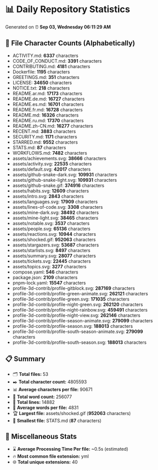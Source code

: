 # 📊 Daily Repository Statistics
Generated on ⏰ **Sep 03, Wednesday 06:11:29 AM**

## 📂 File Character Counts (Alphabetically)
- ACTIVITY.md: **6337** characters
- CODE_OF_CONDUCT.md: **3391** characters
- CONTRIBUTING.md: **4181** characters
- Dockerfile: **1195** characters
- GREETINGS.md: **351** characters
- LICENSE: **34650** characters
- NOTICE.txt: **218** characters
- README.ar.md: **17173** characters
- README.de.md: **16727** characters
- README.es.md: **16701** characters
- README.fr.md: **16728** characters
- README.md: **16326** characters
- README.ru.md: **17370** characters
- README.zh-CN.md: **16277** characters
- RECENT.md: **3883** characters
- SECURITY.md: **1171** characters
- STARRED.md: **9552** characters
- STATS.md: **87** characters
- WORKFLOWS.md: **7482** characters
- assets/achievements.svg: **38666** characters
- assets/activity.svg: **22535** characters
- assets/default.svg: **42017** characters
- assets/github-snake-dark.svg: **109931** characters
- assets/github-snake-light.svg: **109931** characters
- assets/github-snake.gif: **374916** characters
- assets/habits.svg: **12609** characters
- assets/intro.svg: **2843** characters
- assets/languages.svg: **17909** characters
- assets/lines-of-code.svg: **3308** characters
- assets/mine-dark.svg: **38492** characters
- assets/mine-light.svg: **38465** characters
- assets/notable.svg: **3537** characters
- assets/people.svg: **65136** characters
- assets/reactions.svg: **10944** characters
- assets/shocked.gif: **952063** characters
- assets/stargazers.svg: **53687** characters
- assets/starlists.svg: **8497** characters
- assets/summary.svg: **28077** characters
- assets/tickets.svg: **22445** characters
- assets/topics.svg: **3277** characters
- compose.yaml: **546** characters
- package.json: **2109** characters
- pnpm-lock.yaml: **15547** characters
- profile-3d-contrib/profile-gitblock.svg: **287169** characters
- profile-3d-contrib/profile-green-animate.svg: **262121** characters
- profile-3d-contrib/profile-green.svg: **171035** characters
- profile-3d-contrib/profile-night-green.svg: **262120** characters
- profile-3d-contrib/profile-night-rainbow.svg: **459491** characters
- profile-3d-contrib/profile-night-view.svg: **262146** characters
- profile-3d-contrib/profile-season-animate.svg: **279099** characters
- profile-3d-contrib/profile-season.svg: **188013** characters
- profile-3d-contrib/profile-south-season-animate.svg: **279099** characters
- profile-3d-contrib/profile-south-season.svg: **188013** characters

## 📋 Summary
- 🗂️ **Total files:** 53
- ✒️ **Total character count:** 4805593
- 📊 **Average characters per file:** 90671
- 📝 **Total word count:** 256077
- 🧾 **Total lines:** 14882
- 📐 **Average words per file:** 4831
- 🏆 **Largest file:** assets/shocked.gif (**952063** characters)
- 🥉 **Smallest file:** STATS.md (**87** characters)

## 🌟 Miscellaneous Stats
- ⌛ **Average Processing Time Per file:** ~0.5s (estimated)
- 🔥 **Most common file extension:** yml
- 🌐 **Total unique extensions:** 40
